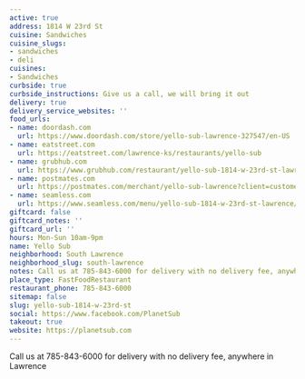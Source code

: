 ```yaml
---
active: true
address: 1814 W 23rd St
cuisine: Sandwiches
cuisine_slugs:
- sandwiches
- deli
cuisines:
- Sandwiches
curbside: true
curbside_instructions: Give us a call, we will bring it out
delivery: true
delivery_service_websites: ''
food_urls:
- name: doordash.com
  url: https://www.doordash.com/store/yello-sub-lawrence-327547/en-US
- name: eatstreet.com
  url: https://eatstreet.com/lawrence-ks/restaurants/yello-sub
- name: grubhub.com
  url: https://www.grubhub.com/restaurant/yello-sub-1814-w-23rd-st-lawrence/319624?utm_source=google&utm_medium=organic&utm_campaign=place-action-link
- name: postmates.com
  url: https://postmates.com/merchant/yello-sub-lawrence?client=customer.web&version=3.0.0
- name: seamless.com
  url: https://www.seamless.com/menu/yello-sub-1814-w-23rd-st-lawrence/319624
giftcard: false
giftcard_notes: ''
giftcard_url: ''
hours: Mon-Sun 10am-9pm
name: Yello Sub
neighborhood: South Lawrence
neighborhood_slug: south-lawrence
notes: Call us at 785-843-6000 for delivery with no delivery fee, anywhere in Lawrence
place_type: FastFoodRestaurant
restaurant_phone: 785-843-6000
sitemap: false
slug: yello-sub-1814-w-23rd-st
social: https://www.facebook.com/PlanetSub
takeout: true
website: https://planetsub.com
---
```


Call us at 785-843-6000 for delivery with no delivery fee, anywhere in Lawrence